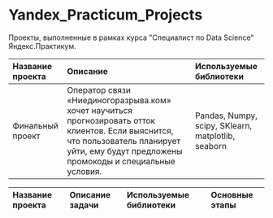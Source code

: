 # Yandex_Practicum_Projects
Проекты, выполненные в рамках курса "Специалист по Data Science" Яндекс.Практикум.

|Название проекта|Описание                   |Используемые библиотеки|
|:---------------|:-------|:----------------------|
|Финальный проект|Оператор связи «Ниединогоразрыва.ком» хочет научиться прогнозировать отток клиентов. Если выяснится, что пользователь планирует уйти, ему будут предложены промокоды и специальные условия.| Pandas, Numpy, scipy, SKlearn, matplotlib, seaborn|


|Название проекта|Описание задачи|Используемые библиотеки|Основные этапы|
|:---------------|:-------|:----------------------|:--|








